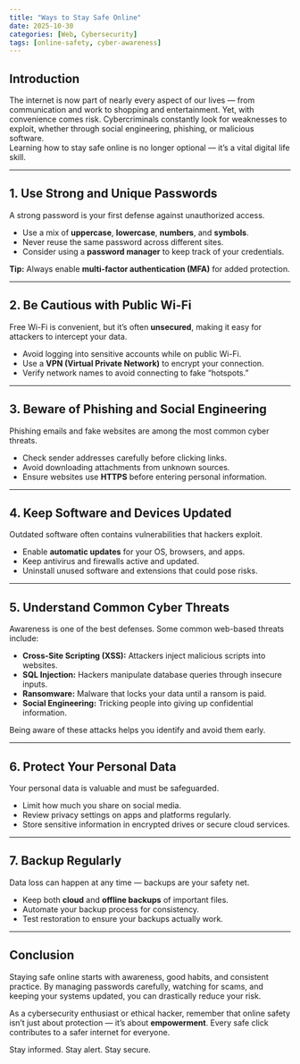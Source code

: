 ```yaml
---
title: "Ways to Stay Safe Online"
date: 2025-10-30
categories: [Web, Cybersecurity]
tags: [online-safety, cyber-awareness]
---
```


## Introduction  

The internet is now part of nearly every aspect of our lives — from communication and work to shopping and entertainment. Yet, with convenience comes risk. Cybercriminals constantly look for weaknesses to exploit, whether through social engineering, phishing, or malicious software.  
Learning how to stay safe online is no longer optional — it’s a vital digital life skill.

---

## 1. Use Strong and Unique Passwords  

A strong password is your first defense against unauthorized access.  
- Use a mix of **uppercase**, **lowercase**, **numbers**, and **symbols**.  
- Never reuse the same password across different sites.  
- Consider using a **password manager** to keep track of your credentials.  

**Tip:** Always enable **multi-factor authentication (MFA)** for added protection.

---

## 2. Be Cautious with Public Wi-Fi  

Free Wi-Fi is convenient, but it’s often **unsecured**, making it easy for attackers to intercept your data.  
- Avoid logging into sensitive accounts while on public Wi-Fi.  
- Use a **VPN (Virtual Private Network)** to encrypt your connection.  
- Verify network names to avoid connecting to fake “hotspots.”  

---

## 3. Beware of Phishing and Social Engineering  

Phishing emails and fake websites are among the most common cyber threats.  
- Check sender addresses carefully before clicking links.  
- Avoid downloading attachments from unknown sources.  
- Ensure websites use **HTTPS** before entering personal information.  

---

## 4. Keep Software and Devices Updated  

Outdated software often contains vulnerabilities that hackers exploit.  
- Enable **automatic updates** for your OS, browsers, and apps.  
- Keep antivirus and firewalls active and updated.  
- Uninstall unused software and extensions that could pose risks.  

---

## 5. Understand Common Cyber Threats  

Awareness is one of the best defenses. Some common web-based threats include:  
- **Cross-Site Scripting (XSS):** Attackers inject malicious scripts into websites.  
- **SQL Injection:** Hackers manipulate database queries through insecure inputs.  
- **Ransomware:** Malware that locks your data until a ransom is paid.  
- **Social Engineering:** Tricking people into giving up confidential information.  

Being aware of these attacks helps you identify and avoid them early.

---

## 6. Protect Your Personal Data  

Your personal data is valuable and must be safeguarded.  
- Limit how much you share on social media.  
- Review privacy settings on apps and platforms regularly.  
- Store sensitive information in encrypted drives or secure cloud services.  

---

## 7. Backup Regularly  

Data loss can happen at any time — backups are your safety net.  
- Keep both **cloud** and **offline backups** of important files.  
- Automate your backup process for consistency.  
- Test restoration to ensure your backups actually work.  

---

##  Conclusion  

Staying safe online starts with awareness, good habits, and consistent practice. By managing passwords carefully, watching for scams, and keeping your systems updated, you can drastically reduce your risk.  

As a cybersecurity enthusiast or ethical hacker, remember that online safety isn’t just about protection — it’s about **empowerment**. Every safe click contributes to a safer internet for everyone.  

 Stay informed. Stay alert. Stay secure. 
